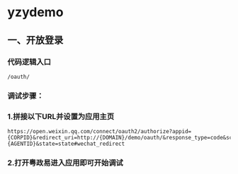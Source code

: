 # yzydemo

## 一、开放登录
### 代码逻辑入口
`/oauth/`
### 调试步骤：
### 1.拼接以下URL并设置为应用主页
```
https://open.weixin.qq.com/connect/oauth2/authorize?appid={CORPID}&redirect_uri=http://{DOMAIN}/demo/oauth/&response_type=code&scope=scope&agentid={AGENTID}&state=state#wechat_redirect
```
### 2.打开粤政易进入应用即可开始调试